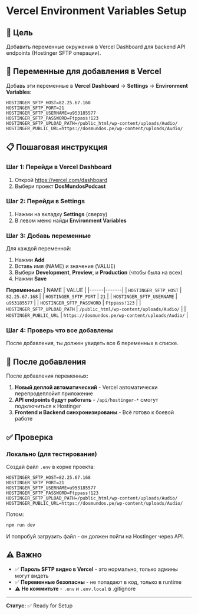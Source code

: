 # Vercel Environment Variables Setup

## 🎯 Цель
Добавить переменные окружения в Vercel Dashboard для backend API endpoints (Hostinger SFTP операции).

## 📝 Переменные для добавления в Vercel

Добавь эти переменные в **Vercel Dashboard** → **Settings** → **Environment Variables**:

```
HOSTINGER_SFTP_HOST=82.25.67.168
HOSTINGER_SFTP_PORT=21
HOSTINGER_SFTP_USERNAME=u953185577
HOSTINGER_SFTP_PASSWORD=Ftppass!123
HOSTINGER_SFTP_UPLOAD_PATH=/public_html/wp-content/uploads/Audio/
HOSTINGER_PUBLIC_URL=https://dosmundos.pe/wp-content/uploads/Audio/
```

## 📋 Пошаговая инструкция

### Шаг 1: Перейди в Vercel Dashboard
1. Открой https://vercel.com/dashboard
2. Выбери проект **DosMundosPodcast**

### Шаг 2: Перейди в Settings
1. Нажми на вкладку **Settings** (сверху)
2. В левом меню найди **Environment Variables**

### Шаг 3: Добавь переменные
Для каждой переменной:
1. Нажми **Add**
2. Вставь имя (NAME) и значение (VALUE)
3. Выбери **Development**, **Preview**, и **Production** (чтобы была на всех)
4. Нажми **Save**

**Переменные:**
| NAME | VALUE |
|------|-------|
| `HOSTINGER_SFTP_HOST` | `82.25.67.168` |
| `HOSTINGER_SFTP_PORT` | `21` |
| `HOSTINGER_SFTP_USERNAME` | `u953185577` |
| `HOSTINGER_SFTP_PASSWORD` | `Ftppass!123` |
| `HOSTINGER_SFTP_UPLOAD_PATH` | `/public_html/wp-content/uploads/Audio/` |
| `HOSTINGER_PUBLIC_URL` | `https://dosmundos.pe/wp-content/uploads/Audio/` |

### Шаг 4: Проверь что все добавлены
После добавления, ты должен увидеть все 6 переменных в списке.

## 🚀 После добавления

После добавления переменных:

1. **Новый деплой автоматический** - Vercel автоматически перепродеплойит приложение
2. **API endpoints будут работать** - `/api/hostinger-*` смогут подключиться к Hostinger
3. **Frontend и Backend синхронизированы** - Всё готово к боевой работе

## ✅ Проверка

### Локально (для тестирования)
Создай файл `.env` в корне проекта:
```env
HOSTINGER_SFTP_HOST=82.25.67.168
HOSTINGER_SFTP_PORT=21
HOSTINGER_SFTP_USERNAME=u953185577
HOSTINGER_SFTP_PASSWORD=Ftppass!123
HOSTINGER_SFTP_UPLOAD_PATH=/public_html/wp-content/uploads/Audio/
HOSTINGER_PUBLIC_URL=https://dosmundos.pe/wp-content/uploads/Audio/
```

Потом:
```bash
npm run dev
```

И попробуй загрузить файл - он должен пойти на Hostinger через API.

## ⚠️ Важно

- ✅ **Пароль SFTP видно в Vercel** - это нормально, только админы могут видеть
- ✅ **Переменные безопасны** - не попадают в код, только в runtime
- ⚠️ **Не коммитьте** - `.env` и `.env.local` в .gitignore

---

**Статус:** ✅ Ready for Setup
